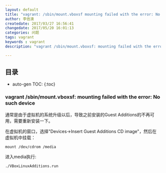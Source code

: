 ```yaml
---
layout: default
title: "vagrant: /sbin/mount.vboxsf mounting failed with the error: No such device"
author: 李佶澳
createdate: 2017/03/27 16:56:41
changedate: 2017/05/20 16:01:13
categories: 问题
tags: vagrant
keywords : vagrant
description: "vagrant /sbin/mount.vboxsf: mounting failed with the error: No such device"

---
```


## 目录
* auto-gen TOC:
{:toc}

### vagrant /sbin/mount.vboxsf: mounting failed with the error: No such device

通常是由于虚拟机的系统升级以后，导致之前安装的Guest Additions的不再可用，需要重新安装一下。

在虚拟机的窗口，选择"Devices->Insert Guest Additions CD image"，然后在虚拟机中挂载：

	mount /dev/cdrom /media

进入media执行:

	./VBoxLinuxAdditions.run
